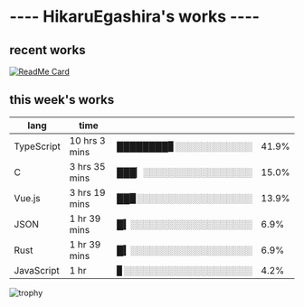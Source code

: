 # ---- HikaruEgashira's works ----

## recent works

[![ReadMe Card](https://github-readme-stats.vercel.app/api/pin/?username=twin-te&repo=twinte-front)](https://github.com/twin-te/twinte-front)

## this week's works

| lang        | time           |                       |        |
| ----------- | -------------- | --------------------- | ------ |
| TypeScript  | 10 hrs 3 mins  | ████████▊░░░░░░░░░░░░ |  41.9% |
| C           | 3 hrs 35 mins  | ███▏░░░░░░░░░░░░░░░░░ |  15.0% |
| Vue.js      | 3 hrs 19 mins  | ██▉░░░░░░░░░░░░░░░░░░ |  13.9% |
| JSON        | 1 hr 39 mins   | █▍░░░░░░░░░░░░░░░░░░░ |   6.9% |
| Rust        | 1 hr 39 mins   | █▍░░░░░░░░░░░░░░░░░░░ |   6.9% |
| JavaScript  | 1 hr           | ▊░░░░░░░░░░░░░░░░░░░░ |   4.2% |

![trophy](https://github-profile-trophy.vercel.app/?username=HikaruEgashira&theme=flat)
